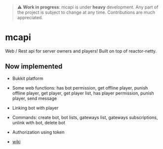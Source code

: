> :warning: **Work in progress**: mcapi is under **heavy** development. Any part of the project is subject to change at any time. Contributions are much appreciated. 

# mcapi

Web / Rest api for server owners and players! Built on top of reactor-netty.

## Now implemented

- Bukkit platform

- Some web functions: has bot permission, get offline player, punish offline player, get player, get player list, has
  player permission, punish player, send message

- Linking bot with player

- Commands: create bot, bot lists, gateways list, gateways subscriptions, unlink with bot, delete bot

- Authorization using token

- [wiki](https://github.com/Jenya705/mcapi/wiki)
